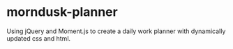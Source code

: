 # morndusk-planner
Using jQuery and Moment.js to create a daily work planner with dynamically updated css and html.
